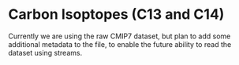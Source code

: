 # Carbon Isoptopes (C13 and C14)

Currently we are using the raw CMIP7 dataset, but plan to add some additional metadata to the file, to enable the future ability to
read the dataset using streams.
